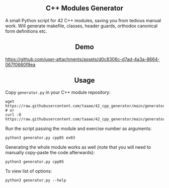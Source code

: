 <h2 align="center">
  C++ Modules Generator
</h2>
A small Python script for 42 C++ modules, saving you from tedious manual work. Will generate makefile, classes, header guards, orthodox canonical form definitions etc.

<h2 align="center">
  Demo
</h2>

https://github.com/user-attachments/assets/d0c8306c-d7ad-4a3a-8664-067f0660f9ea

<h2 align="center">
Usage
</h2>

Copy `generator.py` in your C++ module repository:
```
wget https://raw.githubusercontent.com/taaae/42_cpp_generator/main/generator.py
# or
curl -O https://raw.githubusercontent.com/taaae/42_cpp_generator/main/generator.py
```
Run the script passing the module and exercise number as arguments:
```
python3 generator.py cpp05 ex03
```
Generating the whole module works as well (note that you will need to manually copy-paste the code afterwards):
```
python3 generator.py cpp05
```
To view list of options:
```
python3 generator.py --help
```
